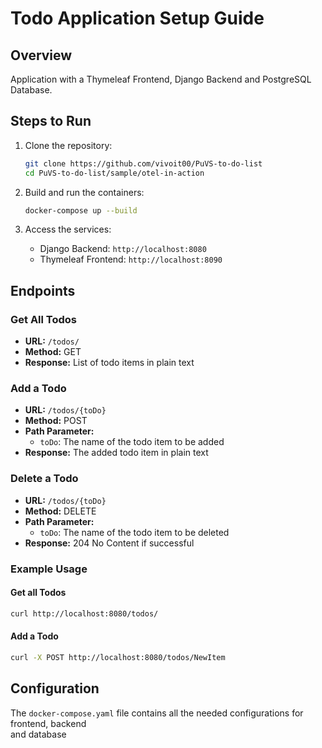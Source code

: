 # Todo Application Setup Guide

## Overview

Application with a Thymeleaf Frontend, Django Backend and PostgreSQL Database.




## Steps to Run

1. Clone the repository:

    ```sh
    git clone https://github.com/vivoit00/PuVS-to-do-list 
    cd PuVS-to-do-list/sample/otel-in-action
    ```

2. Build and run the containers:

    ```sh
    docker-compose up --build
    ```

3. Access the services:
    - Django Backend: `http://localhost:8080`
    - Thymeleaf Frontend: `http://localhost:8090`

## Endpoints


### Get All Todos

- **URL:** `/todos/`
- **Method:** GET
- **Response:** List of todo items in plain text

### Add a Todo

- **URL:** `/todos/{toDo}`
- **Method:** POST
- **Path Parameter:**
  - `toDo`: The name of the todo item to be added
- **Response:** The added todo item in plain text

### Delete a Todo

- **URL:** `/todos/{toDo}`
- **Method:** DELETE
- **Path Parameter:**
  - `toDo`: The name of the todo item to be deleted
- **Response:** 204 No Content if successful

### Example Usage

#### Get all Todos
```sh
curl http://localhost:8080/todos/
```

#### Add a Todo
```sh
curl -X POST http://localhost:8080/todos/NewItem
```
## Configuration
The `docker-compose.yaml` file contains all the needed configurations for frontend, backend <br> 
and database

